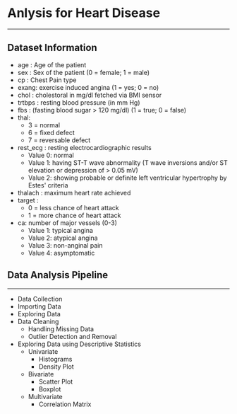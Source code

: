 # Anlysis for Heart Disease

***

## Dataset Information

- age : Age of the patient
- sex : Sex of the patient (0 = female; 1 = male)
- cp : Chest Pain type
- exang: exercise induced angina (1 = yes; 0 = no)
- chol : cholestoral in mg/dl fetched via BMI sensor
- trtbps : resting blood pressure (in mm Hg)
- fbs : (fasting blood sugar > 120 mg/dl) (1 = true; 0 = false)
- thal:
  - 3 = normal
  - 6 = fixed defect
  - 7 = reversable defect
- rest_ecg : resting electrocardiographic results
  - Value 0: normal
  - Value 1: having ST-T wave abnormality (T wave inversions and/or ST elevation or depression of > 0.05 mV)
  - Value 2: showing probable or definite left ventricular hypertrophy by Estes' criteria
- thalach : maximum heart rate achieved
- target :
  - 0 = less chance of heart attack
  - 1 = more chance of heart attack
- ca: number of major vessels (0-3)
  - Value 1: typical angina
  - Value 2: atypical angina
  - Value 3: non-anginal pain
  - Value 4: asymptomatic

## Data Analysis Pipeline

***

- Data Collection
- Importing Data
- Exploring Data
- Data Cleaning
  - Handling Missing Data
  - Outlier Detection and Removal
- Exploring Data using Descriptive Statistics
  - Univariate
    - Histograms
    - Density Plot
  - Bivariate
    - Scatter Plot
    - Boxplot
  - Multivariate
    - Correlation Matrix